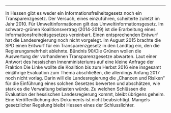 
---
In Hessen gibt es weder ein Informationsfreiheitsgesetz noch
ein Transparenzgesetz. Der Versuch, eines einzuführen, scheiterte
zuletzt im Jahr 2010. Für Umweltinformationen gilt das
Umweltinformationsgesetz. Im schwarz-grünen Koalitionsvertrag
(2014-2019) ist die Erarbeitung eines Informationsfreiheitsgesetzes
vereinbart. Einen entsprechenden Entwurf hat die
Landesregierung noch nicht vorgelegt. Im August 2015 brachte
die SPD einen Entwurf für ein Transparenzgesetz in den Landtag
ein, den die Regierungsmehrheit ablehnte. Bündnis 90/Die
Grünen wollen die Auswertung der vorhandenen Transparenzgesetze
abwarten.
Laut einer Antwort des hessischen Innenministeriums auf
eine kleine Anfrage der Fraktion Die Linke wollte die Koalition
bis zum Herbst 2016 eine insgesamt einjährige Evaluation
zum Thema abschließen, die allerdings Anfang 2017 noch nicht
vorlag. Darin will die Landesregierung die „Chancen und Risiken“
für die Einführung eines solchen Gesetzes bewerten und
abschätzen, wie stark es die Verwaltung belasten würde. Zu
welchen Schlüssen die Evaluation der hessischen Landesregierung
kommt, bleibt übrigens geheim. Eine Veröffentlichung des
Dokuments ist nicht beabsichtigt.
Mangels gesetzlicher Regelung bleibt Hessen eines der
Schlusslichter.
